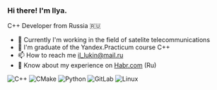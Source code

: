 ### Hi there! I'm Ilya.

C++ Developer from Russia 🇷🇺

* 📡 Currently I'm working in the field of satelite telecommunications
* 🌱 I'm graduate of the Yandex.Practicum course C++
* 📫 How to reach me [il_lukin@mail.ru](mailto:il_lukin@mail.ru)
* 📄 Know about my experience on [Habr.com](https://career.habr.com/illukin) (Ru)

![C++](https://img.shields.io/badge/c++-%2300599C.svg?style=for-the-badge&logo=c%2B%2B&logoColor=white)
![CMake](https://img.shields.io/badge/CMake-%23008FBA.svg?style=for-the-badge&logo=cmake&logoColor=white)
![Python](https://img.shields.io/badge/python-3670A0?style=for-the-badge&logo=python&logoColor=ffdd54)
![GitLab](https://img.shields.io/badge/gitlab-%23181717.svg?style=for-the-badge&logo=gitlab&logoColor=white)
![Linux](https://img.shields.io/badge/Linux-FCC624?style=for-the-badge&logo=linux&logoColor=black)